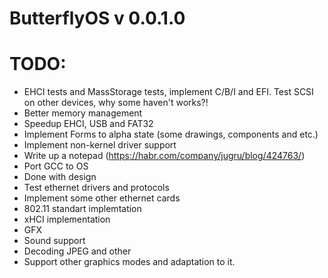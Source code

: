 # ButterflyOS v 0.0.1.0
# TODO:
 - EHCI tests and MassStorage tests, implement C/B/I and EFI. Test SCSI on other devices, why some haven't works?!
 - Better memory management
 - Speedup EHCI, USB and FAT32
 - Implement Forms to alpha state (some drawings, components and etc.)
 - Implement non-kernel driver support
 - Write up a notepad (https://habr.com/company/jugru/blog/424763/)
 - Port GCC to OS
 - Done with design
 - Test ethernet drivers and protocols
 - Implement some other ethernet cards
 - 802.11 standart implemtation
 - xHCI implementation
 - GFX
 - Sound support
 - Decoding JPEG and other
 - Support other graphics modes and adaptation to it.